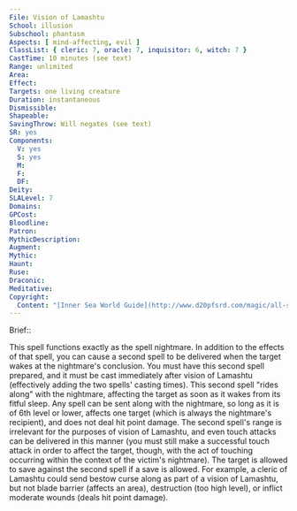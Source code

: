 ```yaml
---
File: Vision of Lamashtu
School: illusion
Subschool: phantasm
Aspects: [ mind-affecting, evil ]
ClassList: { cleric: 7, oracle: 7, inquisitor: 6, witch: 7 }
CastTime: 10 minutes (see text)
Range: unlimited
Area: 
Effect: 
Targets: one living creature
Duration: instantaneous
Dismissible: 
Shapeable: 
SavingThrow: Will negates (see text)
SR: yes
Components:
  V: yes
  S: yes
  M: 
  F: 
  DF: 
Deity: 
SLALevel: 7
Domains: 
GPCost: 
Bloodline: 
Patron: 
MythicDescription: 
Augment: 
Mythic: 
Haunt: 
Ruse: 
Draconic: 
Meditative: 
Copyright:
  Content: "[Inner Sea World Guide](http://www.d20pfsrd.com/magic/all-spells/v/vision-of-lamashtu)"
---
```

Brief:: 

This spell functions exactly as the spell nightmare. In addition to the effects of that spell, you can cause a second spell to be delivered when the target wakes at the nightmare's conclusion.  You must have this second spell prepared, and it must be cast immediately after vision of Lamashtu (effectively adding the two spells' casting times). This second spell "rides along" with the nightmare, affecting the target as soon as it wakes from its fitful sleep. Any spell can be sent along with the nightmare, so long as it is of 6th level or lower, affects one target (which is always the nightmare's recipient), and does not deal hit point damage. The second spell's range is irrelevant for the purposes of vision of Lamashtu, and even touch attacks can be delivered in this manner (you must still make a successful touch attack in order to affect the target, though, with the act of touching occurring within the context of the victim's nightmare). The target is allowed to save against the second spell if a save is allowed. For example, a cleric of Lamashtu could send bestow curse along as part of a vision of Lamashtu, but not blade barrier (affects an area), destruction (too high level), or inflict moderate wounds (deals hit point damage).
